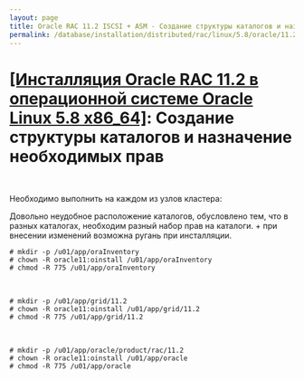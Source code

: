 ```yaml
---
layout: page
title: Oracle RAC 11.2 ISCSI + ASM - Создание структуры каталогов и назначение необходимых прав
permalink: /database/installation/distributed/rac/linux/5.8/oracle/11.2/create-folder-structure-and-user-permissions/
---
```


# <a href="/database/installation/distributed/rac/linux/5.8/oracle/11.2/">[Инсталляция Oracle RAC 11.2 в операционной системе Oracle Linux 5.8 x86_64]</a>: Создание структуры каталогов и назначение необходимых прав


<br/>


Необходимо выполнить на каждом из узлов кластера:

Довольно неудобное расположение каталогов, обусловлено тем, что в разных каталогах, необходим
разный набор прав на каталоги. + при внесении изменений возможна ругань при инсталляции.


	# mkdir -p /u01/app/oraInventory
	# chown -R oracle11:oinstall /u01/app/oraInventory
	# chmod -R 775 /u01/app/oraInventory

<br/>

	# mkdir -p /u01/app/grid/11.2
	# chown -R oracle11:oinstall /u01/app/grid/11.2
	# chmod -R 775 /u01/app/grid/11.2

<br/>

	# mkdir -p /u01/app/oracle/product/rac/11.2
	# chown -R oracle11:oinstall /u01/app/oracle
	# chmod -R 775 /u01/app/oracle
